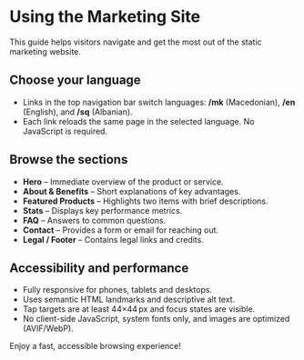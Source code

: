 # Using the Marketing Site

This guide helps visitors navigate and get the most out of the static marketing website.

## Choose your language

- Links in the top navigation bar switch languages: **/mk** (Macedonian), **/en** (English), and **/sq** (Albanian).
- Each link reloads the same page in the selected language. No JavaScript is required.

## Browse the sections

- **Hero** – Immediate overview of the product or service.
- **About & Benefits** – Short explanations of key advantages.
- **Featured Products** – Highlights two items with brief descriptions.
- **Stats** – Displays key performance metrics.
- **FAQ** – Answers to common questions.
- **Contact** – Provides a form or email for reaching out.
- **Legal / Footer** – Contains legal links and credits.

## Accessibility and performance

- Fully responsive for phones, tablets and desktops.
- Uses semantic HTML landmarks and descriptive alt text.
- Tap targets are at least 44×44 px and focus states are visible.
- No client-side JavaScript, system fonts only, and images are optimized (AVIF/WebP).

Enjoy a fast, accessible browsing experience!

